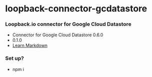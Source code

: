 # loopback-connector-gcdatastore #



### Loopback.io connector for Google Cloud Datastore ###

* Connector for Google Cloud Datastore 0.6.0
* 0.1.0
* [Learn Markdown](https://bitbucket.org/tutorials/markdowndemo)

### Set up? ###

* npm i
